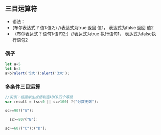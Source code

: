 ## 三目运算符

- 语法：
- (布尔表达式 ? 值1:值2;) //表达式为true 返回 值1， 表达式为false 返回 值2
- （布尔表达式 ? 语句1:语句2;）//表达式为true 执行语句1， 表达式为false执行语句2
### 例子
 ```js
 let a=5
 let b=3
 a>b?alert('5大'):alert('3大');
 
 ```

### 多条件三目运算

```js
//实例：根据学生成绩判定ABCD四个等级
var result = (sc<0 || sc>100) ?("分数无效"):

sc>=90?("A"):

  sc>=80?("B"):   

sc>=60?("C"):("D");
```
